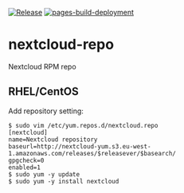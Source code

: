 [![Release](https://github.com/mbevc1/nextcloud-repo/actions/workflows/release.yaml/badge.svg)](https://github.com/mbevc1/nextcloud-repo/actions/workflows/release.yaml)
[![pages-build-deployment](https://github.com/mbevc1/nextcloud-repo/actions/workflows/pages/pages-build-deployment/badge.svg)](https://github.com/mbevc1/nextcloud-repo/actions/workflows/pages/pages-build-deployment)

# nextcloud-repo
Nextcloud RPM repo

## RHEL/CentOS

Add repository setting:

```
$ sudo vim /etc/yum.repos.d/nextcloud.repo
[nextcloud]
name=Nextcloud repository
baseurl=http://nextcloud-yum.s3.eu-west-1.amazonaws.com/releases/$releasever/$basearch/
gpgcheck=0
enabled=1
$ sudo yum -y update
$ sudo yum -y install nextcloud
```
